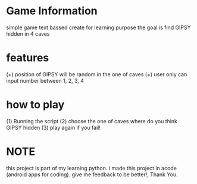 # Game Information 
simple game text bassed 
create for learning purpose 
the goal is find GIPSY hidden in 4 caves

# features
(+) position of GIPSY will be random in the one of caves
(+) user only can input number between 1, 2, 3, 4

# how to play
(1) Running the script 
(2) choose the one of caves where do you think GIPSY hidden
(3) play again if you fail!

# NOTE
this project is part of my learning python. 
i made this project in acode (android apps for coding).
give me feedback to be better!, Thank You.
